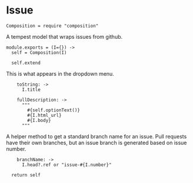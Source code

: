 Issue
=====

    Composition = require "composition"

A tempest model that wraps issues from github.

    module.exports = (I={}) ->
      self = Composition(I)

      self.extend

This is what appears in the dropdown menu.

        toString: ->
          I.title

        fullDescription: ->
          """
            #{self.optionText()}
            #{I.html_url}
            #{I.body}
          """

A helper method to get a standard branch name for an issue. Pull requests have
their own branches, but an issue branch is generated based on issue number.

        branchName: ->
          I.head?.ref or "issue-#{I.number}"

      return self
